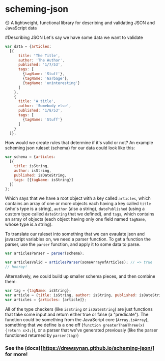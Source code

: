 # scheming-json
😏 A lightweight, functional library for describing and validating JSON and JavaScript data

#Describing JSON
Let's say we have some data we want to validate
```javascript
var data = {articles: 
  [{
      title: 'The Title',
      author: 'The Author',
      published: '1/7/53',
      tags: [
        {tagName: 'Stuff'},
        {tagName: 'Garbage'},
        {tagName: 'uninteresting'}
      ]
    },
    {
      title: 'A title',
      author: 'Somebody else',
      published: '1/8/53',
      tags: [
        {tagName: 'Stuff'}
      ]
    }
  ]};
```
How would we create rules that determine if it's valid or not? An example scheming json ruleset (schema) for our data could look like this:
```javascript
var schema = {articles: 
  [{
    title: isString,
    author: isString,
    published: isDateString,
    tags: [{tagName: isString}]
  }]
};
```
Which says that we have a root object with a key called `articles`, which contains an array of one or more objects each having a key called `title` (who's type is a string), `author` (also a string), `datePublished` (using a custom type called `dateString` that we defined), and `tags`, which contains an array of objects (each object having only one field named `tagName`, whose type is a string).

To translate our ruleset into something that we can evaulate json and javascript variables on, we need a parser function. To get a function the parser, use the `parser` function, and apply it to some data to parse.
```javascript
var articlesParser = parser(schema);

var articlesValid = articlesParser(someArrayofArticles); // => true
// hooray!
```

Alternatively, we could build up smaller schema pieces, and then combine them:
```javascript
var tag = {tagName: isString};
var article = {title: isString, author: isString, published: isDateString, tags[tag]};
var articles = {articles: [article]};
```
All of the type checkers (like `isString` or `isDateString`) are just functions that take some input and return either true or false (a "predicate"). The function could be something from the JavaScript core (`Array.isArray`), something that we define is a one off (`function greaterThanThree(x){return x>3;}`), or a parser that we've generated previously (like the parser functioned returned by `parser(tag)`)

### See the (docs)[https://drewsynan.github.io/scheming-json/] for more!
